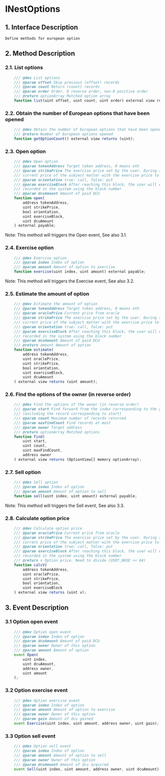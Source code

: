 # INestOptions

## 1. Interface Description
    Define methods for european option

## 2. Method Description

### 2.1. List options

```javascript
    /// @dev List options
    /// @param offset Skip previous (offset) records
    /// @param count Return (count) records
    /// @param order Order. 0 reverse order, non-0 positive order
    /// @return optionArray Matched option array
    function list(uint offset, uint count, uint order) external view returns (OptionView[] memory optionArray);
```

### 2.2. Obtain the number of European options that have been opened

```javascript
    /// @dev Obtain the number of European options that have been opened
    /// @return Number of European options opened
    function getOptionCount() external view returns (uint);
```

### 2.3. Open option

```javascript
    /// @dev Open option
    /// @param tokenAddress Target token address, 0 means eth
    /// @param strikePrice The exercise price set by the user. During settlement, the system will compare the 
    /// current price of the subject matter with the exercise price to calculate the user's profit and loss
    /// @param orientation true: call, false: put
    /// @param exerciseBlock After reaching this block, the user will exercise manually, and the block will be
    /// recorded in the system using the block number
    /// @param dcuAmount Amount of paid DCU
    function open(
        address tokenAddress,
        uint strikePrice,
        bool orientation,
        uint exerciseBlock,
        uint dcuAmount
    ) external payable;
```
Note: This method will triggers the Open event, See also 3.1.

### 2.4. Exercise option

```javascript
    /// @dev Exercise option
    /// @param index Index of option
    /// @param amount Amount of option to exercise
    function exercise(uint index, uint amount) external payable;
```
Note: This method will triggers the Exercise event, See also 3.2.

### 2.5. Estimate the amount of option

```javascript
    /// @dev Estimate the amount of option
    /// @param tokenAddress Target token address, 0 means eth
    /// @param oraclePrice Current price from oracle
    /// @param strikePrice The exercise price set by the user. During settlement, the system will compare the 
    /// current price of the subject matter with the exercise price to calculate the user's profit and loss
    /// @param orientation true: call, false: put
    /// @param exerciseBlock After reaching this block, the user will exercise manually, and the block will be
    /// recorded in the system using the block number
    /// @param dcuAmount Amount of paid DCU
    /// @return amount Amount of option
    function estimate(
        address tokenAddress,
        uint oraclePrice,
        uint strikePrice,
        bool orientation,
        uint exerciseBlock,
        uint dcuAmount
    ) external view returns (uint amount);
```

### 2.6. Find the options of the owner (in reverse order)

```javascript
    /// @dev Find the options of the owner (in reverse order)
    /// @param start Find forward from the index corresponding to the given owner address 
    /// (excluding the record corresponding to start)
    /// @param count Maximum number of records returned
    /// @param maxFindCount Find records at most
    /// @param owner Target address
    /// @return optionArray Matched options
    function find(
        uint start, 
        uint count, 
        uint maxFindCount, 
        address owner
    ) external view returns (OptionView[] memory optionArray);
```

### 2.7. Sell option

```javascript
    /// @dev Sell option
    /// @param index Index of option
    /// @param amount Amount of option to sell
    function sell(uint index, uint amount) external payable;
```
Note: This method will triggers the Sell event, See also 3.3.

### 2.8. Calculate option price

```javascript
    /// @dev Calculate option price
    /// @param oraclePrice Current price from oracle
    /// @param strikePrice The exercise price set by the user. During settlement, the system will compare the 
    /// current price of the subject matter with the exercise price to calculate the user's profit and loss
    /// @param orientation true: call, false: put
    /// @param exerciseBlock After reaching this block, the user will exercise manually, and the block will be
    /// recorded in the system using the block number
    /// @return v Option price. Need to divide (USDT_BASE << 64)
    function calcV(
        address tokenAddress,
        uint oraclePrice,
        uint strikePrice,
        bool orientation,
        uint exerciseBlock
    ) external view returns (uint v);
```

## 3. Event Description

### 3.1 Option open event

```javascript
    /// @dev Option open event
    /// @param index Index of option
    /// @param dcuAmount Amount of paid DCU
    /// @param owner Owner of this option
    /// @param amount Amount of option
    event Open(
        uint index,
        uint dcuAmount,
        address owner,
        uint amount
    );
```

### 3.2 Option exercise event

```javascript
    /// @dev Option exercise event
    /// @param index Index of option
    /// @param amount Amount of option to exercise
    /// @param owner Owner of this option
    /// @param gain Amount of dcu gained
    event Exercise(uint index, uint amount, address owner, uint gain);
```

### 3.3 Option sell event

```javascript
    /// @dev Option sell event
    /// @param index Index of option
    /// @param amount Amount of option to sell
    /// @param owner Owner of this option
    /// @param dcuAmount Amount of dcu acquired
    event Sell(uint index, uint amount, address owner, uint dcuAmount);
```